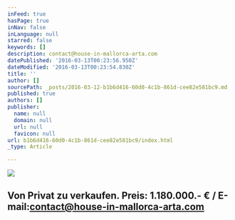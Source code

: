 ```yaml
---
inFeed: true
hasPage: true
inNav: false
inLanguage: null
starred: false
keywords: []
description: contact@house-in-mallorca-arta.com
datePublished: '2016-03-13T00:23:56.950Z'
dateModified: '2016-03-13T00:23:54.830Z'
title: ''
author: []
sourcePath: _posts/2016-03-12-b1b6d416-60d0-4c1b-861d-cee82e581bc9.md
published: true
authors: []
publisher:
  name: null
  domain: null
  url: null
  favicon: null
url: b1b6d416-60d0-4c1b-861d-cee82e581bc9/index.html
_type: Article

---
```

![](https://imgflo.herokuapp.com/graph/vahj1ThiexotieMo/e1faaaeab9d2545094d4392e70327bcb/passthrough.jpg?height=600&input=https%3A%2F%2Fs3-us-west-2.amazonaws.com%2Fthe-grid-img%2Fp%2F53bc288a9829f9bf69accd48bb93d99f409d894c.jpg&width=600)

## Von Privat zu verkaufen. Preis: 1.180.000.- €  / E-mail:contact@house-in-mallorca-arta.com